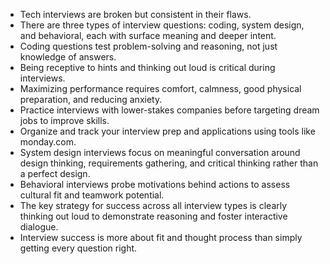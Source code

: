 - Tech interviews are broken but consistent in their flaws.
- There are three types of interview questions: coding, system design, and behavioral, each with surface meaning and deeper intent.
- Coding questions test problem-solving and reasoning, not just knowledge of answers.
- Being receptive to hints and thinking out loud is critical during interviews.
- Maximizing performance requires comfort, calmness, good physical preparation, and reducing anxiety.
- Practice interviews with lower-stakes companies before targeting dream jobs to improve skills.
- Organize and track your interview prep and applications using tools like monday.com.
- System design interviews focus on meaningful conversation around design thinking, requirements gathering, and critical thinking rather than a perfect design.
- Behavioral interviews probe motivations behind actions to assess cultural fit and teamwork potential.
- The key strategy for success across all interview types is clearly thinking out loud to demonstrate reasoning and foster interactive dialogue.
- Interview success is more about fit and thought process than simply getting every question right.